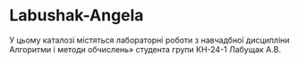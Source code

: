 # Labushak-Angela
У цьому каталозі містяться лабораторні роботи з навчадбної дисципліни
Алгоритми і методи обчислень» студента групи КН-24-1 Лабущак А.В.
